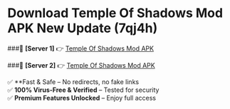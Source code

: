# Download Temple Of Shadows Mod APK New Update (7qj4h)  



###🔹 **[Server 1]** 👉 [Temple Of Shadows Mod APK](https://apkcomod.com?title=Temple_Of_Shadows_Mod_APK) 

###🔹 **[Server 2]** 👉 [Temple Of Shadows Mod APK](https://apkcomod.com?title=Temple_Of_Shadows_Mod_APK)  

✅ **Fast & Safe – No redirects, no fake links  
✅ **100% Virus-Free & Verified** – Tested for security  
✅ **Premium Features Unlocked** – Enjoy full access  


